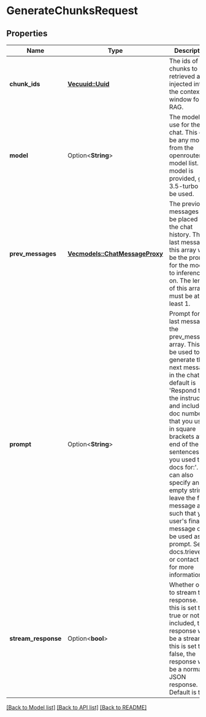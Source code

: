 # GenerateChunksRequest

## Properties

Name | Type | Description | Notes
------------ | ------------- | ------------- | -------------
**chunk_ids** | [**Vec<uuid::Uuid>**](uuid::Uuid.md) | The ids of the chunks to be retrieved and injected into the context window for RAG. | 
**model** | Option<**String**> | The model to use for the chat. This can be any model from the openrouter model list. If no model is provided, gpt-3.5-turbo will be used. | [optional]
**prev_messages** | [**Vec<models::ChatMessageProxy>**](ChatMessageProxy.md) | The previous messages to be placed into the chat history. The last message in this array will be the prompt for the model to inference on. The length of this array must be at least 1. | 
**prompt** | Option<**String**> | Prompt for the last message in the prev_messages array. This will be used to generate the next message in the chat. The default is 'Respond to the instruction and include the doc numbers that you used in square brackets at the end of the sentences that you used the docs for:'. You can also specify an empty string to leave the final message alone such that your user's final message can be used as the prompt. See docs.trieve.ai or contact us for more information. | [optional]
**stream_response** | Option<**bool**> | Whether or not to stream the response. If this is set to true or not included, the response will be a stream. If this is set to false, the response will be a normal JSON response. Default is true. | [optional]

[[Back to Model list]](../README.md#documentation-for-models) [[Back to API list]](../README.md#documentation-for-api-endpoints) [[Back to README]](../README.md)


